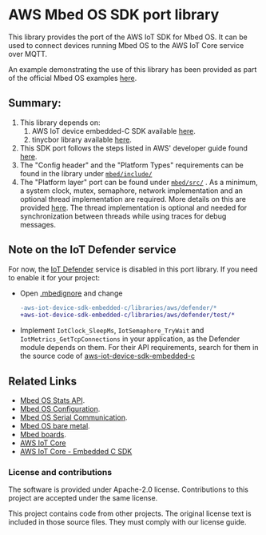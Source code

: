 # AWS Mbed OS SDK port library

This library provides the port of the AWS IoT SDK for Mbed OS. It can be used to connect devices running Mbed OS to the AWS IoT Core service over MQTT.

An example demonstrating the use of this library has been provided as part of the official Mbed OS examples [here](https://github.com/ARMmbed/mbed-os-example-aws.git).

## Summary:

1. This library depends on:
   1. AWS IoT device embedded-C SDK available [here](https://github.com/aws/aws-iot-device-sdk-embedded-C).
   1. tinycbor library available [here](https://github.com/intel/tinycbor.git\#755f9ef932f9830a63a712fd2ac971d838b131f1).
1. This SDK port follows the steps listed in AWS' developer guide found [here](https://docs.aws.amazon.com/freertos/latest/lib-ref/c-sdk/main/guide_developer.html).
1. The "Config header" and the "Platform Types" requirements can be found in the library under [`mbed/include/`](./mbed/include)
1. The "Platform layer" port can be found under [`mbed/src/`](./mbed/src) . As a minimum, a system clock, mutex, semaphore, network implementation and an optional thread implementation are required. More details on this are provided [here](https://docs.aws.amazon.com/freertos/latest/lib-ref/c-sdk/platform/index.html#platform). The thread implementation is optional and needed for synchronization between threads while using traces for debug messages.

## Note on the IoT Defender service

For now, the [IoT Defender](https://docs.aws.amazon.com/iot/latest/developerguide/device-defender.html) service is disabled in this port library. If you need to enable it for your project:

* Open [.mbedignore](./.mbedignore) and change

   ```diff
   -aws-iot-device-sdk-embedded-c/libraries/aws/defender/*
   +aws-iot-device-sdk-embedded-c/libraries/aws/defender/test/*
   ```

* Implement `IotClock_SleepMs`, `IotSemaphore_TryWait` and `IotMetrics_GetTcpConnections` in your application, as the Defender module depends on them. For their API requirements, search for them in the source code of [aws-iot-device-sdk-embedded-c](https://github.com/aws/aws-iot-device-sdk-embedded-C)

## Related Links

* [Mbed OS Stats API](https://os.mbed.com/docs/latest/apis/mbed-statistics.html).
* [Mbed OS Configuration](https://os.mbed.com/docs/latest/reference/configuration.html).
* [Mbed OS Serial Communication](https://os.mbed.com/docs/latest/tutorials/serial-communication.html).
* [Mbed OS bare metal](https://os.mbed.com/docs/mbed-os/latest/reference/mbed-os-bare-metal.html).
* [Mbed boards](https://os.mbed.com/platforms/).
* [AWS IoT Core](https://aws.amazon.com/fr/iot-core/)
* [AWS IoT Core - Embedded C SDK](https://github.com/aws/aws-iot-device-sdk-embedded-C/tree/v4_beta)

### License and contributions

The software is provided under Apache-2.0 license. Contributions to this project are accepted under the same license.

This project contains code from other projects. The original license text is included in those source files. They must comply with our license guide.
